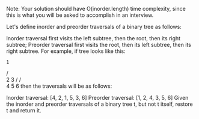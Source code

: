 Note: Your solution should have O(inorder.length) time complexity, since this is what you will be asked to accomplish in an interview.

Let's define inorder and preorder traversals of a binary tree as follows:

Inorder traversal first visits the left subtree, then the root, then its right subtree;
Preorder traversal first visits the root, then its left subtree, then its right subtree.
For example, if tree looks like this:

    1
   / \
  2   3
 /   / \
4   5   6
then the traversals will be as follows:

Inorder traversal: [4, 2, 1, 5, 3, 6]
Preorder traversal: [1, 2, 4, 3, 5, 6]
Given the inorder and preorder traversals of a binary tree t, but not t itself, restore t and return it.

